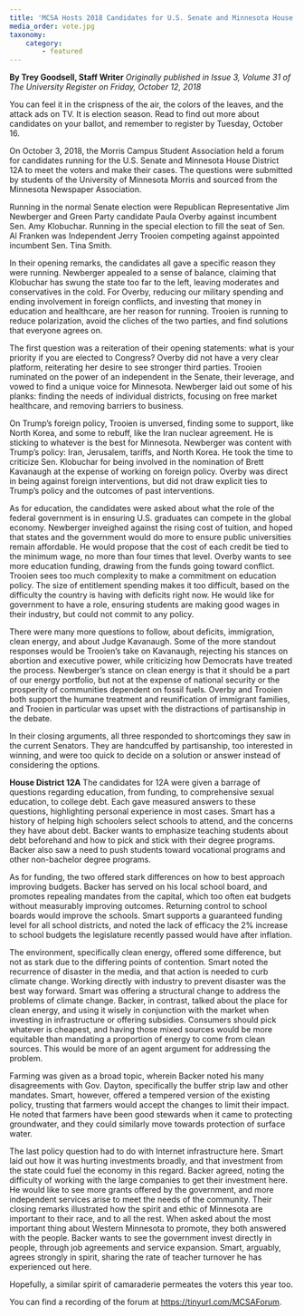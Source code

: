 ```yaml
---
title: 'MCSA Hosts 2018 Candidates for U.S. Senate and Minnesota House'
media_order: vote.jpg
taxonomy:
    category:
        - featured
---
```


**By Trey Goodsell, Staff Writer** _Originally published in Issue 3, Volume 31 of The University Register on Friday, October 12, 2018_

You can feel it in the crispness of the air, the colors of the leaves, and the attack ads on TV. It is election season. Read to find out more about candidates on your ballot, and remember to register by Tuesday, October 16. 

On October 3, 2018, the Morris Campus Student Association held a forum for candidates running for the U.S. Senate and Minnesota House District 12A to meet the voters and make their cases. The questions were submitted by students of the University of Minnesota Morris and sourced from the Minnesota Newspaper Association. 

Running in the normal Senate election were Republican Representative Jim Newberger and Green Party candidate Paula Overby against incumbent Sen. Amy Klobuchar. Running in the special election to fill the seat of Sen. Al Franken was Independent Jerry Trooien competing against appointed incumbent Sen. Tina Smith. 

In their opening remarks, the candidates all gave a specific reason they were running. Newberger appealed to a sense of balance, claiming that Klobuchar has swung the state too far to the left, leaving moderates and conservatives in the cold. For Overby, reducing our military spending and ending involvement in foreign conflicts, and investing that money in education and healthcare, are her reason for running. Trooien is running to reduce polarization, avoid the cliches of the two parties, and find solutions that everyone agrees on. 

The first question was a reiteration of their opening statements: what is your priority if you are elected to Congress? Overby did not have a very clear platform, reiterating her desire to see stronger third parties. Trooien ruminated on the power of an independent in the Senate, their leverage, and vowed to find a unique voice for Minnesota.  Newberger laid out some of his planks: finding the needs of individual districts, focusing on free market healthcare, and removing barriers to business. 

On Trump’s foreign policy, Trooien is unversed, finding some to support, like North Korea, and some to rebuff, like the Iran nuclear agreement. He is sticking to whatever is the best for Minnesota. Newberger was content with Trump’s policy: Iran, Jerusalem, tariffs, and North Korea. He took the time to criticize Sen. Klobuchar for being involved in the nomination of Brett Kavanaugh at the expense of working on foreign policy. Overby was direct in being against foreign interventions, but did not draw explicit ties to Trump’s policy and the outcomes of past interventions. 

As for education, the candidates were asked about what the role of the federal government is in ensuring U.S. graduates can compete in the global economy. Newberger inveighed against the rising cost of tuition, and hoped that states and the government would do more to ensure public universities remain affordable. He would propose that the cost of each credit be tied to the minimum wage, no more than four times that level. Overby wants to see more education funding, drawing from the funds going toward conflict. Trooien sees too much complexity to make a commitment on education policy. The size of entitlement spending makes it too difficult, based on the difficulty the country is having with deficits right now. He would like for government to have a role, ensuring students are making good wages in their industry, but could not commit to any policy. 

There were many more questions to follow, about deficits, immigration, clean energy, and about Judge Kavanaugh. Some of the more standout responses would be Trooien’s take on Kavanaugh, rejecting his stances on abortion and executive power, while criticizing how Democrats have treated the process. Newberger’s stance on clean energy is that it should be a part of our energy portfolio, but not at the expense of national security or the prosperity of communities dependent on fossil fuels. Overby and Trooien both support the humane treatment and reunification of immigrant families, and Trooien in particular was upset with the distractions of partisanship in the debate. 

In their closing arguments, all three responded to shortcomings they saw in the current Senators. They are handcuffed by partisanship, too interested in winning, and were too quick to decide on a solution or answer instead of considering the options. 

**House District 12A**
The candidates for 12A were given a barrage of questions regarding education, from funding, to comprehensive sexual education, to college debt. Each gave measured answers to these questions, highlighting personal experience in most cases. Smart has a history of helping high schoolers select schools to attend, and the concerns they have about debt. Backer wants to emphasize teaching students about debt beforehand and how to pick and stick with their degree programs. Backer also saw a need to push students toward vocational programs and other non-bachelor degree programs. 

As for funding, the two offered stark differences on how to best approach improving budgets. Backer has served on his local school board, and promotes repealing mandates from the capital, which too often eat budgets without measurably improving outcomes. Returning control to school boards would improve the schools. Smart supports a guaranteed funding level for all school districts, and noted the lack of efficacy the 2% increase to school budgets the legislature recently passed would have after inflation. 

The environment, specifically clean energy, offered some difference, but not as stark due to the differing points of contention. Smart noted the recurrence of disaster in the media, and that action is needed to curb climate change. Working directly with industry to prevent disaster was the best way forward. Smart was offering a structural change to address the problems of climate change. Backer, in contrast, talked about the place for clean energy, and using it wisely in conjunction with the market when investing in infrastructure or offering subsidies. Consumers should pick whatever is cheapest, and having those mixed sources would be more equitable than mandating a proportion of energy to come from clean sources. This would be more of an agent argument for addressing the problem. 

Farming was given as a broad topic, wherein Backer noted his many disagreements with Gov. Dayton, specifically the buffer strip law and other mandates. Smart, however, offered a tempered version of the existing policy, trusting that farmers would accept the changes to limit their impact. He noted that farmers have been good stewards when it came to protecting groundwater, and they could similarly move towards protection of surface water. 

The last policy question had to do with Internet infrastructure here. Smart laid out how it was hurting investments broadly, and that investment from the state could fuel the economy in this regard. Backer agreed, noting the difficulty of working with the large companies to get their investment here. He would like to see more grants offered by the government, and more independent services arise to meet the needs of the community. 
Their closing remarks illustrated how the spirit and ethic of Minnesota are important to their race, and to all the rest. When asked about the most important thing about Western Minnesota to promote, they both answered with the people. Backer wants to see the government invest directly in people, through job agreements and service expansion. Smart, arguably, agrees strongly in spirit, sharing the rate of teacher turnover he has experienced out here. 

Hopefully, a similar spirit of camaraderie permeates the voters this year too. 

You can find a recording of the forum at https://tinyurl.com/MCSAForum. 

